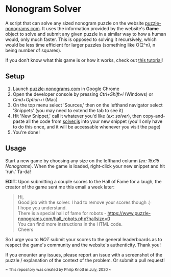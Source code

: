 # Nonogram Solver
A script that can solve any sized nonogram puzzle on the website [puzzle-nonograms.com](https://www.puzzle-nonograms.com). It uses the information provided by the website's **Game** object to solve and submit any given puzzle in a similar way to how a human would, only much faster. This is opposed to solving it recursively, which would be less time efficient for larger puzzles (something like O(2^n), n being number of squares). 

If you don't know what this game is or how it works, check out [this tutorial](https://www.puzzles-mobile.com/nonograms/tutorial)!

## Setup
1. Launch [puzzle-nonograms.com](https://www.puzzle-nonograms.com) in Google Chrome
2. Open the developer console by pressing *Ctrl+Shift+i* (Windows) or *Cmd+Option+i* (Mac)
3. On the top menu select 'Sources,' then on the lefthand navigator select 'Snippets' (you may need to extend the tab to see it)
4. Hit 'New Snippet,' call it whatever you'd like (*ex: solver*), then copy-and-paste all the code from [solver.js](https://github.com/Filupnot/js-nonogram/blob/master/solver.js) into your new snippet (you'll only have to do this once, and it will be accessable whenever you visit the page)
5. You're done!

## Usage
Start a new game by choosing any size on the lefthand column (*ex: 15x15 Nonograms*). When the game is loaded, right-click your new snippet and hit 'run.' Ta-da! 

**EDIT:** Upon submitting a couple scores to the Hall of Fame for a laugh, the creator of the game sent me this email a week later: 

> Hi,  
> Good job with the solver. I had to remove your scores though :)  
> I hope you understand.  
> There is a special hall of fame for robots - https://www.puzzle-nonograms.com/hall_robots.php?hallsize=0  
> You can find more instructions in the HTML code.  
> Cheers

So I urge you to *NOT* submit your scores to the general leaderboards as to respect the game's community and the website's authenticity. Thank you!

If you enounter any issues, please report an issue with a screenshot of the puzzle / explanation of the context of the problem. Or submit a pull request!

<sup>~ This repository was created by Philip Knott in July, 2020 ~</sup>
